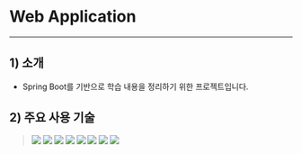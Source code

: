 # Web Application

---

## 1) 소개
- Spring Boot를 기반으로 학습 내용을 정리하기 위한 프로젝트입니다.

## 2) 주요 사용 기술
> ![](https://img.shields.io/badge/Java-17-blue)
> ![](https://img.shields.io/badge/Spring%20Boot-3.2.1-brightgreen)
> ![](https://img.shields.io/badge/Mybatis-blue)
> ![](https://img.shields.io/badge/MySQL-red)
> ![](https://img.shields.io/badge/thymeleaf-00A1E9)
> ![](https://img.shields.io/badge/Gradle-yellow)
> ![](https://img.shields.io/badge/CoreUI-23C8D2)
> ![](https://img.shields.io/badge/JQuery-3.7.1-mint)

<!-- TODO :: 프로젝트 구조 작성 -->
<!-- TODO :: 애플리케이션 구동 방법 작성 -->
<!-- TODO :: URI 구조 작성 -->
<!-- TODO :: Coding Rules 작성 -->